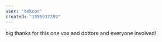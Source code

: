 ```yaml
---
user: "tekcor"
created: "1355917289"
---
```


big thanks for this one vox and dottore and everyone involved!
